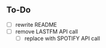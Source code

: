 ## To-Do

- [ ] rewrite README 
- [ ] remove LASTFM API call
    - [ ] replace with SPOTIFY API call